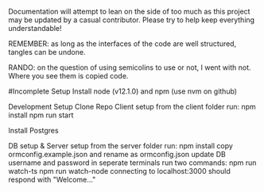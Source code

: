 Documentation will attempt to lean on the side of too much as this project may be updated by a casual contributor. Please try to help keep everything understandable!

REMEMBER: as long as the interfaces of the code are well structured, tangles can be undone.

RANDO: on the question of using semicolins to use or not, I went with not. Where you see them is copied code.

#Incomplete Setup
Install node (v12.1.0) and npm (use nvm on github)

Development Setup
Clone Repo
Client setup
  from the client folder run:
    npm install
    npm run start

Install Postgres

DB setup & Server setup
  from the server folder run:
    npm install
  copy ormconfig.example.json and rename as ormconfig.json
  update DB username and password
  in seperate terminals run two commands:
    npm run watch-ts
    npm run watch-node
  connecting to localhost:3000 should respond with "Welcome..."
